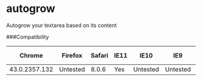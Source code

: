 # autogrow
Autogrow your textarea based on its content

###Compatibility

| Chrome | Firefox | Safari | IE11 | IE10 | IE9 | Chrome (iOS) | Safari (iOS) | Chrome (Android) | Firefox (Android) |
| ------ | ------- | ------ | ---- | ---- | --- | ------------ | ------------ | ---------------- | ----------------- |
| 43.0.2357.132 | Untested | 8.0.6  | Yes | Untested | Untested | Untested | 600.1.4 | Untested | Untested |
